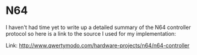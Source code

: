 # N64

I haven't had time yet to write up a detailed summary of the N64 controller protocol so here is a link to the source I used for my implementation:

Link: http://www.qwertymodo.com/hardware-projects/n64/n64-controller
